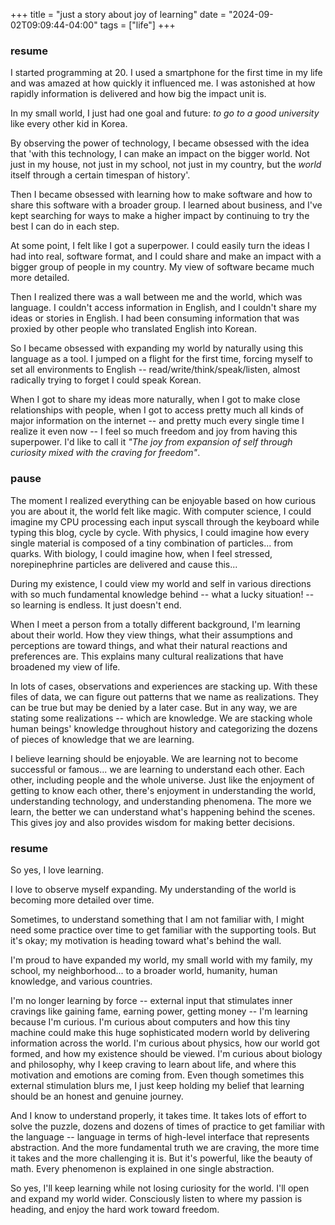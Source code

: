 
+++
title = "just a story about joy of learning"
date = "2024-09-02T09:09:44-04:00"
tags = ["life"]
+++

### resume

I started programming at 20. I used a smartphone for the first time in my life and was amazed at how quickly it influenced me. I was astonished at how rapidly information is delivered and how big the impact unit is.

In my small world, I just had one goal and future: *to go to a good university* like every other kid in Korea.

By observing the power of technology, I became obsessed with the idea that 'with this technology, I can make an impact on the bigger world. Not just in my house, not just in my school, not just in my country, but the *world* itself through a certain timespan of history'.

Then I became obsessed with learning how to make software and how to share this software with a broader group. I learned about business, and I've kept searching for ways to make a higher impact by continuing to try the best I can do in each step.

At some point, I felt like I got a superpower. I could easily turn the ideas I had into real, software format, and I could share and make an impact with a bigger group of people in my country. My view of software became much more detailed.

Then I realized there was a wall between me and the world, which was language. I couldn't access information in English, and I couldn't share my ideas or stories in English. I had been consuming information that was proxied by other people who translated English into Korean.

So I became obsessed with expanding my world by naturally using this language as a tool. I jumped on a flight for the first time, forcing myself to set all environments to English -- read/write/think/speak/listen, almost radically trying to forget I could speak Korean.

When I got to share my ideas more naturally, when I got to make close relationships with people, when I got to access pretty much all kinds of major information on the internet -- and pretty much every single time I realize it even now -- I feel so much freedom and joy from having this superpower. I'd like to call it *"The joy from expansion of self through curiosity mixed with the craving for freedom"*.

### pause

The moment I realized everything can be enjoyable based on how curious you are about it, the world felt like magic. With computer science, I could imagine my CPU processing each input syscall through the keyboard while typing this blog, cycle by cycle. With physics, I could imagine how every single material is composed of a tiny combination of particles... from quarks. With biology, I could imagine how, when I feel stressed, norepinephrine particles are delivered and cause this...

During my existence, I could view my world and self in various directions with so much fundamental knowledge behind -- what a lucky situation! -- so learning is endless. It just doesn't end.

When I meet a person from a totally different background, I'm learning about their world. How they view things, what their assumptions and perceptions are toward things, and what their natural reactions and preferences are. This explains many cultural realizations that have broadened my view of life.

In lots of cases, observations and experiences are stacking up. With these files of data, we can figure out patterns that we name as realizations. They can be true but may be denied by a later case. But in any way, we are stating some realizations -- which are knowledge. We are stacking whole human beings' knowledge throughout history and categorizing the dozens of pieces of knowledge that we are learning.

I believe learning should be enjoyable. We are learning not to become successful or famous... we are learning to understand each other. Each other, including people and the whole universe. Just like the enjoyment of getting to know each other, there's enjoyment in understanding the world, understanding technology, and understanding phenomena. The more we learn, the better we can understand what's happening behind the scenes. This gives joy and also provides wisdom for making better decisions.

### resume

So yes, I love learning.

I love to observe myself expanding.
My understanding of the world is becoming more detailed over time.

Sometimes, to understand something that I am not familiar with, I might need some practice over time to get familiar with the supporting tools. But it's okay; my motivation is heading toward what's behind the wall.

I'm proud to have expanded my world, my small world with my family, my school, my neighborhood... to a broader world, humanity, human knowledge, and various countries.

I'm no longer learning by force -- external input that stimulates inner cravings like gaining fame, earning power, getting money -- I'm learning because I'm curious. I'm curious about computers and how this tiny machine could make this huge sophisticated modern world by delivering information across the world. I'm curious about physics, how our world got formed, and how my existence should be viewed. I'm curious about biology and philosophy, why I keep craving to learn about life, and where this motivation and emotions are coming from. Even though sometimes this external stimulation blurs me, I just keep holding my belief that learning should be an honest and genuine journey.

And I know to understand properly, it takes time. It takes lots of effort to solve the puzzle, dozens and dozens of times of practice to get familiar with the language -- language in terms of high-level interface that represents abstraction. And the more fundamental truth we are craving, the more time it takes and the more challenging it is. But it's powerful, like the beauty of math. Every phenomenon is explained in one single abstraction.

So yes, I'll keep learning while not losing curiosity for the world. I'll open and expand my world wider.
Consciously listen to where my passion is heading, and enjoy the hard work toward freedom.
